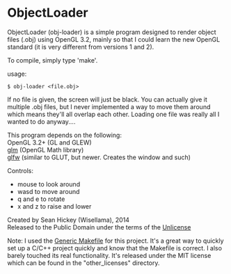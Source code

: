 ObjectLoader
============

ObjectLoader (obj-loader) is a simple program designed to render
object files (.obj) using OpenGL 3.2, mainly so that I could learn the
new OpenGL standard (it is very different from versions 1 and 2).  

To compile, simply type 'make'.  

usage:

    $ obj-loader <file.obj>  
    
If no file is given, the screen will just be black. You can actually
give it multiple .obj files, but I never implemented a way to move
them around which means they'll all overlap each other. Loading one
file was really all I wanted to do anyway....  

This program depends on the following:  
OpenGL 3.2+ (GL and GLEW)  
[glm](http://glm.g-truc.net/0.9.4/index.html) (OpenGL Math library)  
[glfw](http://www.glfw.org/) (similar to GLUT, but newer. Creates the
window and such)  

Controls:

* mouse to look around  
* wasd to move around  
* q and e to rotate  
* x and z to raise and lower  


Created by Sean Hickey (Wisellama), 2014  
Released to the Public Domain under the terms of the
[Unlicense](http://unlicense.org/)  

Note: I used the
[Generic Makefile](https://github.com/mbcrawfo/GenericMakefile) for
this project. It's a great way to quickly set up a C/C++ project
quickly and know that the Makefile is correct. I also barely touched
its real functionality. It's released under the MIT license which can
be found in the "other_licenses" directory.
